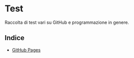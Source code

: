 # Test

Raccolta di test vari su GitHub e programmazione in genere.

## Indice

- [GitHub Pages](github-pages/README.md)

